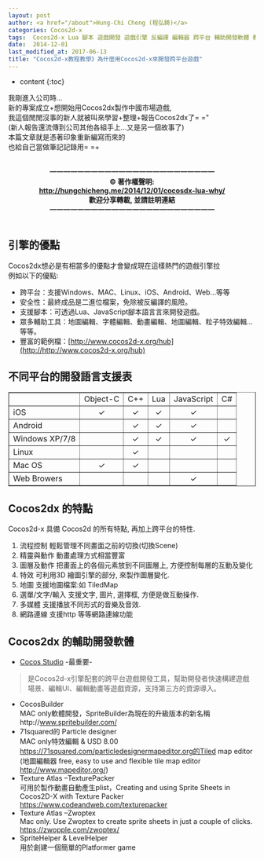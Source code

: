 ```yaml
---
layout: post
author: <a href="/about">Hung-Chi Cheng (程弘錡)</a>
categories: Cocos2d-x
tags:  Cocos2d-x Lua 腳本 遊戲開發 遊戲引擎 反編譯 編輯器 跨平台 輔助開發軟體 教程 教學 
date:  2014-12-01
last_modified_at: 2017-06-13
title: "Cocos2d-x教程教學》為什麼用Cocos2d-x來開發跨平台遊戲"
---
```

<!--                Title 的建議最大長度                   -->

* content
{:toc}

我剛進入公司時...<br>
新的專案成立+想開始用Cocos2dx製作中國市場遊戲,<br>
我這個閒閒沒事的新人就被叫來學習+整理+報告Cocos2dx了= ="<br>
(新人報告還流傳到公司其他各組手上...又是另一個故事了)<br>
本篇文章就是憑著印象重新編寫而來的<br>
也給自己當做筆記記錄用= =+<br>

<!-- more -->
<!-- 著作權start -->
<center><b><br>
一一一一一一一一一一一一一一一一一一一一一一一一<br>
&copy;  著作權聲明: <br>
<a href="http://hungchicheng.me/2014/12/01/cocosdx-lua-why/" id="link" target="_blank">
	http://hungchicheng.me/2014/12/01/cocosdx-lua-why/
</a><br>
歡迎分享轉載,  並請註明連結<br>
一一一一一一一一一一一一一一一一一一一一一一一一
<br><br></b></center>
<!-- 著作權end -->
<!-- end -->

## 引擎的優點
Cocos2dx想必是有相當多的優點才會變成現在這樣熱門的遊戲引擎拉<br>
例如以下的優點:
* 跨平台：支援Windows、MAC、Linux、iOS、Android、Web…等等
* 安全性：最終成品是二進位檔案，免除被反編譯的風險。
* 支援腳本：可透過Lua、JavaScript腳本語言言來開發遊戲。
* 眾多輔助工具：地圖編輯、字體編輯、動畫編輯、地圖編輯、粒子特效編輯…等等。
* 豐富的範例檔：[http://www.cocos2d-x.org/hub](http://http://www.cocos2d-x.org/hub)

## 不同平台的開發語言支援表
<table border="1">
	<tr>
		<td></td>
		<td>Object-C</td>
		<td>C++</td>
		<td>Lua</td>
		<td>JavaScript</td>
		<td>C#</td>
	</tr>
	<tr>
		<td>iOS</td>
		<td><center>✓</center></td>
		<td><center>✓</center></td>
		<td><center>✓</center></td>
		<td><center>✓</center></td>
		<td></td>
	</tr>
	<tr>
		<td>Android</td>
		<td></td>
		<td><center>✓</center></td>
		<td><center>✓</center></td>
		<td><center>✓</center></td>
		<td></td>
	</tr>
	<tr>
		<td>Windows XP/7/8</td>
		<td></td>
		<td><center>✓</center></td>
		<td><center>✓</center></td>
		<td><center>✓</center></td>
		<td><center>✓</center></td>
	</tr>
	<tr>
		<td>Linux</td>
		<td></td>
		<td><center>✓</center></td>
		<td></td>
		<td></td>
		<td></td>
	</tr>
	<tr>
		<td>Mac OS</td>
		<td><center>✓</center></td>
		<td><center>✓</center></td>
		<td></td>
		<td></td>
		<td></td>
	</tr>
	<tr>
		<td>Web Browers</td>
		<td></td>
		<td></td>
		<td></td>
		<td><center>✓</center></td>
		<td></td>
	</tr>
</table>


## Cocos2dx 的特點
Cocos2d-x 具備 Cocos2d 的所有特點, 再加上跨平台的特性.
1. 流程控制
輕鬆管理不同畫面之前的切換(切換Scene)
2. 精靈與動作
動畫處理方式相當豐富
3. 圖層及動作
把畫面上的各個元素放到不同圖層上, 方便控制每層的互動及變化
4. 特效
可利用3D 繪圖引擎的部分, 來製作圖層變化.
5. 地圖
支援地圖檔案:如 TiledMap
6. 選單/文字/輸入
支援文字, 圖片, 選擇框, 方便是做互動操作.
7. 多媒體
支援播放不同形式的音樂及音效.
8. 網路連線
支援http 等等網路連線功能



## Cocos2dx 的輔助開發軟體
* [Cocos Studio](http://www.cocos2d-x.org/wiki/Cocos_Studio) -最重要- 
>是Cocos2d-x引擎配套的跨平台遊戲開發工具，幫助開發者快速構建遊戲場景、編輯UI、編輯動畫等遊戲資源，支持第三方的資源導入。
* CocosBuilder<br>
MAC only軟體開發，SpriteBuilder為現在的升級版本的新名稱http://www.spritebuilder.com/
* 71squared的 Particle designer <br>
MAC only特效編輯 & USD 8.00 https://71squared.com/particledesignermapeditor.org的Tiled map editor (地圖編輯器 free, easy to use and flexible tile map editor http://www.mapeditor.org/)
* Texture Atlas –TexturePacker<br>
可用於製作動畫自動產生plist，Creating and using Sprite Sheets in Cocos2D-X with Texture Packer https://www.codeandweb.com/texturepacker
* Texture Atlas –Zwoptex<br>
Mac only. Use Zwoptex to create sprite sheets in just a couple of clicks. https://zwopple.com/zwoptex/ 
* SpriteHelper & LevelHelper <br>
用於創建一個簡單的Platformer game